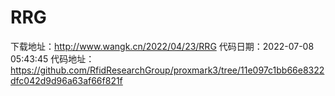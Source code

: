# RRG
下载地址：http://www.wangk.cn/2022/04/23/RRG
代码日期：2022-07-08 05:43:45
代码地址：https://github.com/RfidResearchGroup/proxmark3/tree/11e097c1bb66e8322dfc042d9d96a63af66f821f
